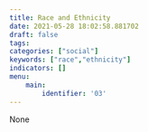 ```yaml
---
title: Race and Ethnicity
date: 2021-05-28 18:02:58.881702
draft: false
tags: 
categories: ["social"]
keywords: ["race","ethnicity"]
indicators: []
menu:
    main:
        identifier: '03'
---
```


None

